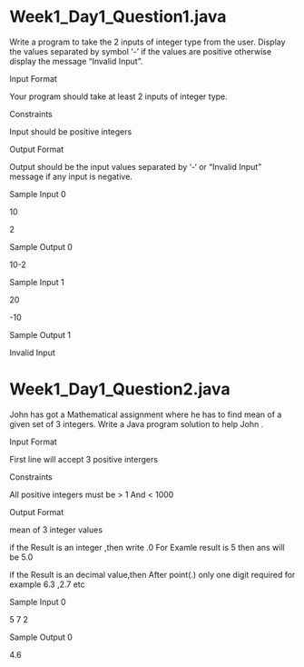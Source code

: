 # Week1_Day1_Question1.java

Write a program to take the 2 inputs of integer type from the user. Display the values separated by symbol ‘-’ if the values are positive otherwise display the message “Invalid Input”.

Input Format

Your program should take at least 2 inputs of integer type.

Constraints

Input should be positive integers

Output Format

Output should be the input values separated by ‘-‘ or “Invalid Input” message if any input is negative.

Sample Input 0

10

2

Sample Output 0

10-2

Sample Input 1

20

-10

Sample Output 1

Invalid Input

# Week1_Day1_Question2.java

John has got a Mathematical assignment where he has to find mean of a given set of 3 integers. Write a Java program solution to help John .

Input Format

First line will accept 3 positive intergers

Constraints

All positive integers must be > 1 And < 1000

Output Format

mean of 3 integer values

if the Result is an integer ,then write .0 For Examle result is 5 then ans will be 5.0

if the Result is an decimal value,then After point(.) only one digit required for example 6.3 ,2.7 etc

Sample Input 0

5 7 2

Sample Output 0

4.6
